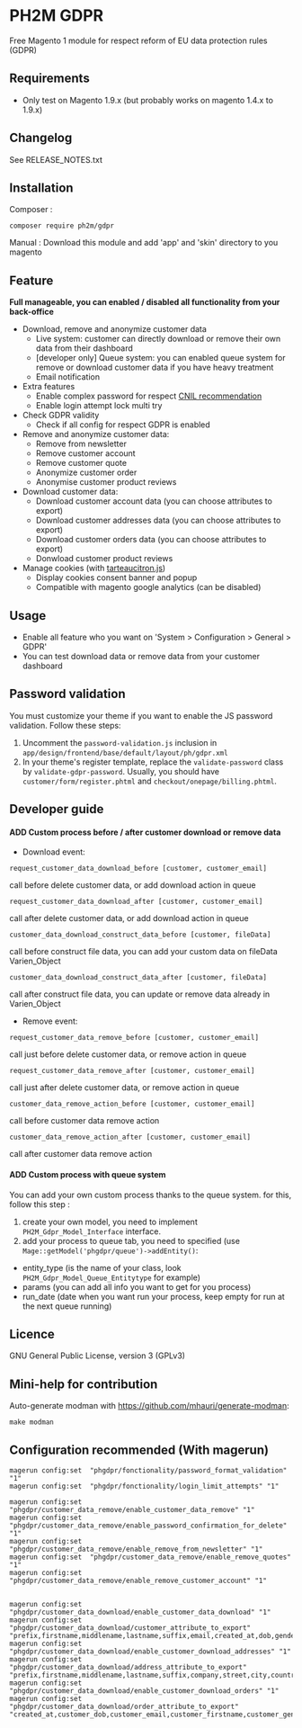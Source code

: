 # PH2M GDPR
Free Magento 1 module for respect reform of EU data protection rules (GDPR)

## Requirements
- Only test on Magento 1.9.x (but probably works on magento 1.4.x to 1.9.x)

## Changelog 
See RELEASE_NOTES.txt

## Installation
Composer :
```
composer require ph2m/gdpr
```
Manual :
Download this module and add 'app' and 'skin' directory to you magento

## Feature
**Full manageable, you can enabled / disabled all functionality from your back-office**
- Download, remove and anonymize customer data
    - Live system: customer can directly download or remove their own data from their dashboard
    - [developer only] Queue system: you can enabled queue system for remove or download customer data if you have heavy treatment 
    - Email notification 
- Extra features 
    - Enable complex password for respect [CNIL recommendation](https://www.cnil.fr/fr/authentification-par-mot-de-passe-les-mesures-de-securite-elementaires) 
    - Enable login attempt lock multi try
- Check GDPR validity
    - Check if all config for respect GDPR is enabled
- Remove and anonymize customer data:
    - Remove from newsletter
    - Remove customer account
    - Remove customer quote
    - Anonymize customer order
    - Anonymise customer product reviews
- Download customer data:
    - Download customer account data (you can choose attributes to export)
    - Download customer addresses data (you can choose attributes to export)
    - Download customer orders data (you can choose attributes to export)
    - Donwload customer product reviews
- Manage cookies (with [tarteaucitron.js](https://github.com/AmauriC/tarteaucitron.js))
    - Display cookies consent banner and popup
    - Compatible with magento google analytics (can be disabled)
    
## Usage
- Enable all feature who you want on 'System > Configuration > General > GDPR'
- You can test download data or remove data from your customer dashboard

## Password validation
You must customize your theme if you want to enable the JS password validation.
Follow these steps:
1. Uncomment the `password-validation.js` inclusion in `app/design/frontend/base/default/layout/ph/gdpr.xml`
2. In your theme's register template, replace the `validate-password` class by `validate-gdpr-password`. Usually, you should have `customer/form/register.phtml` and `checkout/onepage/billing.phtml`.

## Developer guide
#### ADD Custom process before / after customer download or remove data
- Download event:
```
request_customer_data_download_before [customer, customer_email]
```
call before delete customer data, or add download action in queue

```
request_customer_data_download_after [customer, customer_email]
```
call after delete customer data, or add download action in queue

```
customer_data_download_construct_data_before [customer, fileData]
```
call before construct file data, you can add your custom data on fileData Varien_Object

```
customer_data_download_construct_data_after [customer, fileData]
```
call after construct file data, you can update or remove data already in Varien_Object

- Remove event:

```
request_customer_data_remove_before [customer, customer_email]
```
call just before delete customer data, or remove action in queue

```
request_customer_data_remove_after [customer, customer_email]
```
call just after delete customer data, or remove action in queue

```
customer_data_remove_action_before [customer, customer_email]
```
call before customer data remove action

```
customer_data_remove_action_after [customer, customer_email]
```
call after customer data remove action

#### ADD Custom process with queue system
You can add your own custom process thanks to the queue system. for this, follow this step :
1. create your own model, you need to implement `PH2M_Gdpr_Model_Interface` interface.
2. add your process to queue tab, you need to specified (use `Mage::getModel('phgdpr/queue')->addEntity()`:
 - entity_type (is the name of your class, look `PH2M_Gdpr_Model_Queue_Entitytype` for example)
 - params (you can add all info you want to get for you process)
 - run_date (date when you want run your process, keep empty for run at the next queue running)

## Licence
GNU General Public License, version 3 (GPLv3)

## Mini-help for contribution
Auto-generate modman with https://github.com/mhauri/generate-modman:
```
make modman
```

## Configuration recommended (With magerun)
```
magerun config:set  "phgdpr/fonctionality/password_format_validation" "1"
magerun config:set  "phgdpr/fonctionality/login_limit_attempts" "1"

magerun config:set  "phgdpr/customer_data_remove/enable_customer_data_remove" "1"
magerun config:set  "phgdpr/customer_data_remove/enable_password_confirmation_for_delete" "1"
magerun config:set  "phgdpr/customer_data_remove/enable_remove_from_newsletter" "1"
magerun config:set  "phgdpr/customer_data_remove/enable_remove_quotes" "1"
magerun config:set  "phgdpr/customer_data_remove/enable_remove_customer_account" "1"


magerun config:set  "phgdpr/customer_data_download/enable_customer_data_download" "1"
magerun config:set  "phgdpr/customer_data_download/customer_attribute_to_export" "prefix,firstname,middlename,lastname,suffix,email,created_at,dob,gender"
magerun config:set  "phgdpr/customer_data_download/enable_customer_download_addresses" "1"
magerun config:set  "phgdpr/customer_data_download/address_attribute_to_export" "prefix,firstname,middlename,lastname,suffix,company,street,city,country_id,region,postcode,telephone,fax"
magerun config:set  "phgdpr/customer_data_download/enable_customer_download_orders" "1"
magerun config:set  "phgdpr/customer_data_download/order_attribute_to_export" "created_at,customer_dob,customer_email,customer_firstname,customer_gender,customer_lastname,customer_middlename,customer_prefix,customer_suffix,discount_amount,grand_total,shipping_amount,increment_id"
```
